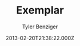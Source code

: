 ---
title: Exemplar
github: https://github.com/tybenz/exemplar
demo: https://tybenz.github.io/exemplar/
author: Tyler Benziger
ssg:
  - Jekyll
cms:
  - No Cms
date: 2013-02-20T21:38:22.000Z
github_branch: master
description: Jekyll site template
stale: true
---
